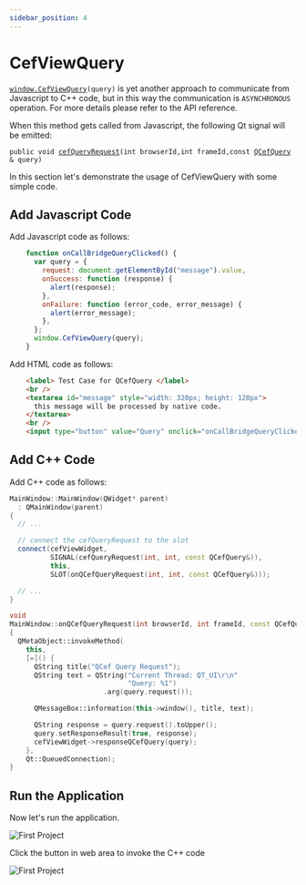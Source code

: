 ```yaml
---
sidebar_position: 4
---
```


# CefViewQuery 

[`window.CefViewQuery`](/docs/reference/WebAPIs#web_apis_CefViewQuery)`(query)` is yet another approach to communicate from Javascript to C++ code, but in this way the communication is `ASYNCHRONOUS` operation. For more details please refer to the API reference.

When this method gets called from Javascript, the following Qt signal will be emitted:

`public void `[`cefQueryRequest`](/docs/reference/QCefView#class_q_cef_view_1acbf62eea36993163c4b70b4df96738d8)`(int browserId,int frameId,const `[`QCefQuery`](/docs/reference/QCefQuery#class_q_cef_query)` & query)`

In this section let's demonstrate the usage of CefViewQuery with some simple code.

## Add Javascript Code
Add Javascript code as follows:
```javascript
    function onCallBridgeQueryClicked() {
      var query = {
        request: document.getElementById("message").value,
        onSuccess: function (response) {
          alert(response);
        },
        onFailure: function (error_code, error_message) {
          alert(error_message);
        },
      };
      window.CefViewQuery(query);
    }
```
Add HTML code as follows:
```html
    <label> Test Case for QCefQuery </label>
    <br />
    <textarea id="message" style="width: 320px; height: 120px">
      this message will be processed by native code.
    </textarea>
    <br />
    <input type="button" value="Query" onclick="onCallBridgeQueryClicked()" />
```

## Add C++ Code

Add C++ code as follows:
```cpp
MainWindow::MainWindow(QWidget* parent)
  : QMainWindow(parent)
{
  // ...

  // connect the cefQueryRequest to the slot
  connect(cefViewWidget,
          SIGNAL(cefQueryRequest(int, int, const QCefQuery&)),
          this,
          SLOT(onQCefQueryRequest(int, int, const QCefQuery&)));

  // ...
}

void
MainWindow::onQCefQueryRequest(int browserId, int frameId, const QCefQuery& query)
{
  QMetaObject::invokeMethod(
    this,
    [=]() {
      QString title("QCef Query Request");
      QString text = QString("Current Thread: QT_UI\r\n"
                             "Query: %1")
                       .arg(query.request());

      QMessageBox::information(this->window(), title, text);

      QString response = query.request().toUpper();
      query.setResponseResult(true, response);
      cefViewWidget->responseQCefQuery(query);
    },
    Qt::QueuedConnection);
}
```

## Run the Application

Now let's run the application.

![First Project](/img/guide/cefview-query-01.png)

Click the button in web area to invoke the C++ code

![First Project](/img/guide/cefview-query-02.png)